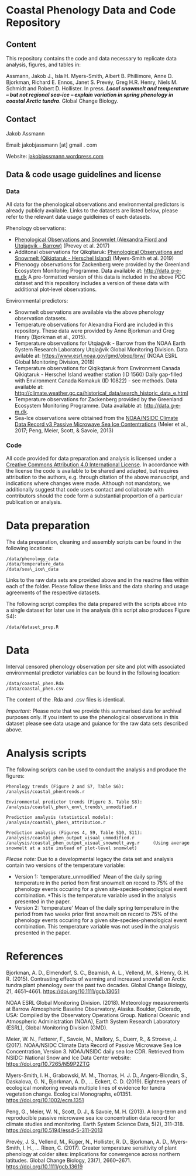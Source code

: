 # Coastal Phenology Data and Code Repository

## Content
This repository contains the code and data necessary to replicate data analysis, figures, and tables in:

Assmann, Jakob J., Isla H. Myers-Smith, Albert B. Phillimore, Anne D. Bjorkman, Richard E. Ennos, Janet S. Prevéy, Greg H.R. Henry, Niels M. Schmidt and Robert D. Hollister. In press. ***Local snowmelt and temperature – but not regional sea-ice – explain variation in spring phenology in coastal Arctic tundra***. Global Change Biology.

## Contact
Jakob Assmann 

Email: jakobjassmann [at] gmail . com

Website: [jakobjassmann.wordpress.com](https://jakobjassmann.wordpress.com/)

## Data & code usage guidelines and license 
### Data
All data for the phenological observations and environmental predictors is already publicly available. Links to the datasets are listed below, please refer to the relevant data usage guidleines of each datasets.

Phenology observations:
- [Phenological Observations and Snowmlet (Alexandra Fiord and Utqiaġvik - Barrow)](www.polardata.ca/pdcsearch/PDCSearchDOI.jsp?doi_id=12722) (Prevey et al. 2017)
- Additonal observations for Qikqitaruk: [Phenological Observations and Snowmelt (Qikiqtaruk - Herschel Island)](https://github.com/ShrubHub/QikiqtarukHub/blob/master/data/qhi_phen_with_before_2017.csv) (Myers-Smith et al. 2019)
- Phenoogy observations for Zackenberg were provided by the Greenland Ecosystem Monitoring Programme. Data available at: http://data.g-e-m.dk A pre-formatted version of this data is included in the above PDC dataset and this repository includes a version of these data with additional plot-level observations.

Environmental predictors:
- Snowmelt observations are available via the above phenology observation datasets.
- Temperature observations for Alexandra Fiord are included in this repository. These data were provided by Anne Bjorkman and Greg Henry (Bjorkman et al., 2015). 
- Temperature observations for Utqiaġvik  - Barrow from the NOAA Earth System Research Laboratory Utqiaġvik Global Monitoring Division. Data avilable at: https://www.esrl.noaa.gov/gmd/obop/brw/ (NOAA ESRL Global Monitoring Division, 2018)
- Temperature observations for Qiqikqtaruk from Environment Canada Qikiqtaruk - Herschel Island weather station (ID 1560) Daily gap-filled with Environment Canada Komakuk (ID 10822) - see methods. Data available at:
http://climate.weather.gc.ca/historical_data/search_historic_data_e.html
- Temperature observations for Zackenberg provided by the Greenland Ecosystem Monitoring Programme. Data available at: http://data.g‐e‐m.dk.
- Sea-Ice observations were obtained from the [NOAA/NSIDC Climate Data Record v3 Passive Microwave Sea Ice Contentrations](https://nsidc.org/data/G02202) (Meier et al., 2017; Peng, Meier, Scott, & Savoie, 2013)

### Code
All code provided for data preparation and analysis is licensed under a [Creative Commons Attribution 4.0 International License](http://creativecommons.org/licenses/by/4.0/). In accordance with the license the code is available to be shared and adapted, but requires attribution to the authors, e.g. through citation of the above manuscript, and indications where changes were made. Although not mandatory, we additionally suggest that code users contact and collaborate with contributors should the code form a substantial proportion of a particular publication or analysis.

# Data preparation
The data preparation, cleaning and assembly scripts can be found in the following locations:
```
/data/phenology_data
/data/temperature_data
/data/sea\_ice\_data
```
Links to the raw data sets are provided above and in the readme files within each of the folder. Please follow these links and the data sharing and usage agreements of the respective datasets. 

The following script compiles the data prepared with the scripts above into a single dataset for later use in the analysis (this script also produces Figure S4):
```
/data/dataset_prep.R
```

# Data 
Interval censored phenology observation per site and plot with associated environmental predictor variables can be found in the following location:
```
/data/coastal_phen.Rda
/data/coastal_phen.csv
```
The content of the .Rda and .csv files is identical.

*Important:* Please note that we provide this summarised data for archival purposes only. If you intent to use the phenological observations in this dataset please see data usage and guiance for the raw data sets described above. 

# Analysis scripts
The following scripts can be used to conduct the analysis and produce the figures:
```
Phenology trends (Figure 2 and S7, Table S6):
/analysis/coastal_phentrends.r

Environmental predictor trends (Figure 3, Table S8):
/analysis/coastal\_phen\_env\_trends\_unmodified.r

Prediction analysis (statistical models):
/analysis/coastal\_phen\_attribution.r

Prediction analysis (Figures 4, S9, Table S10, S11):
/analysis/coastal_phen_output_visual_unmodified.r		
/analysis/coastal_phen_output_visual_snowmelt_avg.r		(Using average snowmelt at a site instead of plot-level snomwlet)
```
*Please note:* Due to a developmental legacy the data set and analysis contain two versions of the temperature variable:
- Version 1: 'temperature_unmodified' Mean of the daily spring temperature in the period from first snowmelt on record to 75% of the phenology events occuring for a given site-species-phenological event combination. *This is the temperature variable used in the analysis presented in the paper.
- Version 2: 'temperature' Mean of the daily spring temperature in the period from two weeks prior first snowmelt on record to 75% of the phenology events occuring for a given site-species-phenological event combination. This temperature variable was not used in the analysis presented in the paper.

# References
Bjorkman, A. D., Elmendorf, S. C., Beamish, A. L., Vellend, M., & Henry, G. H. R. (2015). Contrasting effects of warming and increased snowfall on Arctic tundra plant phenology over the past two decades. Global Change Biology, 21, 4651–4661. https://doi.org/10.1111/gcb.13051

NOAA ESRL Global Monitoring Division. (2018). Meteorology measurements at Barrow Atmospheric Baseline Observatory,  Alaska. Boulder, Colorado, USA: Compiled by the Observatory Operations Group. National Oceanic and Atmospheric Administration (NOAA), Earth System Research Laboratory  (ESRL), Global Monitoring Division (GMD).

Meier, W. N., Fetterer, F., Savoie, M., Mallory, S., Duerr, R., & Stroeve, J. (2017). NOAA/NSIDC Climate Data Record of Passive 
Microwave Sea Ice Concentration, Version 3. NOAA/NSIDC daily sea Ice CDR. Retrieved from NSIDC: National Snow and Ice Data Center website: https://doi.org/10.7265/N59P2ZTG

Myers-Smith, I. H., Grabowski, M. M., Thomas, H. J. D., Angers-Blondin, S., Daskalova, G. N., Bjorkman, A. D., … Eckert, C. D. (2019). Eighteen years of ecological monitoring reveals multiple lines of evidence for tundra vegetation change. Ecological Monographs, e01351. https://doi.org/10.1002/ecm.1351

Peng, G., Meier, W. N., Scott, D. J., & Savoie, M. H. (2013). A long-term and reproducible passive microwave sea ice concentration data record for climate studies and monitoring. Earth System Science Data, 5(2), 311–318. https://doi.org/10.5194/essd-5-311-2013

Prevéy, J. S., Vellend, M., Rüger, N., Hollister, R. D., Bjorkman, A. D., Myers-Smith, I. H., … Rixen, C. (2017). Greater temperature sensitivity of plant phenology at colder sites: implications for convergence across northern latitudes. Global Change Biology, 23(7), 2660–2671. https://doi.org/10.1111/gcb.13619

